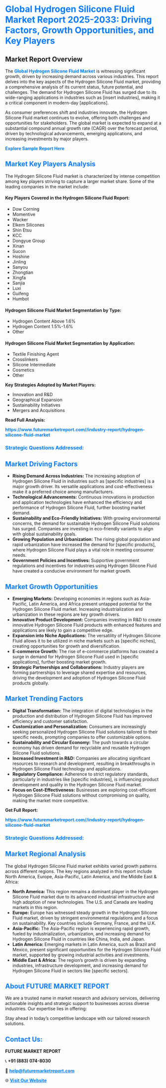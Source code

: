 <h1 style="color: #007BFF;">Global Hydrogen Silicone Fluid Market Report 2025-2033: Driving Factors, Growth Opportunities, and Key Players</h1>

<section id="overview">
<h2>Market Report Overview</h2>
<p>The <a href="https://www.futuremarketreport.com//industry-report/hydrogen-silicone-fluid-market" style="color: #007BFF; text-decoration: none;"><strong>Global Hydrogen Silicone Fluid Market</strong></a> is witnessing significant growth, driven by increasing demand across various industries. This report delves into the key aspects of the Hydrogen Silicone Fluid market, providing a comprehensive analysis of its current status, future potential, and challenges. The demand for Hydrogen Silicone Fluid has surged due to its wide-ranging applications in industries such as [insert industries], making it a critical component in modern-day [applications].</p>
<p>As consumer preferences shift and industries innovate, the Hydrogen Silicone Fluid market continues to evolve, offering both challenges and opportunities for stakeholders. The global market is expected to expand at a substantial compound annual growth rate (CAGR) over the forecast period, driven by technological advancements, emerging applications, and increasing investments by major players.</p>
</section>

<section id="overview">
<p><a href="https://www.futuremarketreport.com//request-sample/reportId=49113" style="color: #007BFF; text-decoration: none;"><strong>Explore Sample Report Here</strong></a></p>
</section>

<section id="key-players">
<h2 style="color: #007BFF;">Market Key Players Analysis</h2>
<p>The Hydrogen Silicone Fluid market is characterized by intense competition among key players striving to capture a larger market share. Some of the leading companies in the market include:</p>
<h4>Key Players Covered in the Hydrogen Silicone Fluid Report:</h4>
<ul><li>Dow Corning</li><li>Momentive</li><li>Wacker</li><li>Elkem Silicones</li><li>Shin Etsu</li><li>KCC</li><li>Dongyue Group</li><li>Xinan</li><li>Sucon</li><li>Hoshine</li><li>Jinling</li><li>Sanyou</li><li>Zhongtian</li><li>Xingfa</li><li>Sanjia</li><li>Luxi</li><li>Guifeng</li><li>Humbot</li></ul>
<h4>Hydrogen Silicone Fluid Market Segmentation by Type:</h4>
<ul><li>Hydrogen Content Above 1.6%</li><li>Hydrogen Content 1.5%-1.6%</li><li>Other</li></ul>

<h4>Hydrogen Silicone Fluid Market Segmentation by Application:</h4>
<ul><li>Textile Finishing Agent</li><li>Crosslinkers</li><li>Silicone Intermediate</li><li>Cosmetics</li><li>Other</li></ul>
<p><strong>Key Strategies Adopted by Market Players:</strong></p>
<ul>
<li>Innovation and R&D</li>
<li>Geographical Expansion</li>
<li>Sustainability Initiatives</li>
<li>Mergers and Acquisitions</li>
</ul>
</section>

<section>
<p><strong>Read Full Analysis: </strong></p><a href="https://www.futuremarketreport.com//industry-report/hydrogen-silicone-fluid-market" style="color: #007BFF; text-decoration: none;"><strong>https://www.futuremarketreport.com//industry-report/hydrogen-silicone-fluid-market</strong></a>
<h3 style="color: #007BFF;">Strategic Questions Addressed:</h3>
</section>

<section id="driving-factors">
<h2 style="color: #007BFF;">Market Driving Factors</h2>
<ul>
<li><strong>Rising Demand Across Industries:</strong> The increasing adoption of Hydrogen Silicone Fluid in industries such as [specific industries] is a major growth driver. Its versatile applications and cost-effectiveness make it a preferred choice among manufacturers.</li>
<li><strong>Technological Advancements:</strong> Continuous innovations in production and application technologies have enhanced the efficiency and performance of Hydrogen Silicone Fluid, further boosting market demand.</li>
<li><strong>Sustainability and Eco-Friendly Initiatives:</strong> With growing environmental concerns, the demand for sustainable Hydrogen Silicone Fluid solutions has surged. Companies are investing in eco-friendly variants to align with global sustainability goals.</li>
<li><strong>Growing Population and Urbanization:</strong> The rising global population and rapid urbanization have increased the demand for [specific products], where Hydrogen Silicone Fluid plays a vital role in meeting consumer needs.</li>
<li><strong>Government Policies and Incentives:</strong> Supportive government regulations and incentives for industries using Hydrogen Silicone Fluid have created a conducive environment for market growth.</li>
</ul>
</section>

<section id="growth-opportunities">
<h2 style="color: #007BFF;">Market Growth Opportunities</h2>
<ul>
<li><strong>Emerging Markets:</strong> Developing economies in regions such as Asia-Pacific, Latin America, and Africa present untapped potential for the Hydrogen Silicone Fluid market. Increasing industrialization and urbanization in these regions are key growth drivers.</li>
<li><strong>Innovative Product Development:</strong> Companies investing in R&D to create innovative Hydrogen Silicone Fluid products with enhanced features and applications are likely to gain a competitive edge.</li>
<li><strong>Expansion into Niche Applications:</strong> The versatility of Hydrogen Silicone Fluid allows it to be utilized in niche markets such as [specific niches], creating opportunities for growth and diversification.</li>
<li><strong>E-commerce Growth:</strong> The rise of e-commerce platforms has created a surge in demand for Hydrogen Silicone Fluid used in [specific applications], further boosting market growth.</li>
<li><strong>Strategic Partnerships and Collaborations:</strong> Industry players are forming partnerships to leverage shared expertise and resources, driving the development and adoption of Hydrogen Silicone Fluid products globally.</li>
</ul>
</section>

<section id="trending-factors">
<h2 style="color: #007BFF;">Market Trending Factors</h2>
<ul>
<li><strong>Digital Transformation:</strong> The integration of digital technologies in the production and distribution of Hydrogen Silicone Fluid has improved efficiency and customer satisfaction.</li>
<li><strong>Customization and Personalization:</strong> Consumers are increasingly seeking personalized Hydrogen Silicone Fluid solutions tailored to their specific needs, prompting companies to offer customizable options.</li>
<li><strong>Sustainability and Circular Economy:</strong> The push towards a circular economy has driven demand for recyclable and reusable Hydrogen Silicone Fluid solutions.</li>
<li><strong>Increased Investment in R&D:</strong> Companies are allocating significant resources to research and development, resulting in breakthroughs in Hydrogen Silicone Fluid technology and applications.</li>
<li><strong>Regulatory Compliance:</strong> Adherence to strict regulatory standards, particularly in industries like [specific industries], is influencing product development and quality in the Hydrogen Silicone Fluid market.</li>
<li><strong>Focus on Cost-Effectiveness:</strong> Businesses are exploring cost-efficient Hydrogen Silicone Fluid solutions without compromising on quality, making the market more competitive.</li>
</ul>
</section>

<section>
<p><strong>Get Full Report: </strong></p><a href="https://www.futuremarketreport.com//industry-report/hydrogen-silicone-fluid-market" style="color: #007BFF; text-decoration: none;"><strong>https://www.futuremarketreport.com//industry-report/hydrogen-silicone-fluid-market</strong></a>
<h3 style="color: #007BFF;">Strategic Questions Addressed:</h3>
</section>


<section id="regional-analysis">
<h2 style="color: #007BFF;">Market Regional Analysis</h2>
<p>The global Hydrogen Silicone Fluid market exhibits varied growth patterns across different regions. The key regions analyzed in this report include North America, Europe, Asia-Pacific, Latin America, and the Middle East & Africa:</p>
<ul>
<li><strong>North America:</strong> This region remains a dominant player in the Hydrogen Silicone Fluid market due to its advanced industrial infrastructure and high adoption of new technologies. The U.S. and Canada are leading markets in this region.</li>
<li><strong>Europe:</strong> Europe has witnessed steady growth in the Hydrogen Silicone Fluid market, driven by stringent environmental regulations and a focus on sustainability. Key countries include Germany, France, and the U.K.</li>
<li><strong>Asia-Pacific:</strong> The Asia-Pacific region is experiencing rapid growth, fueled by industrialization, urbanization, and increasing demand for Hydrogen Silicone Fluid in countries like China, India, and Japan.</li>
<li><strong>Latin America:</strong> Emerging markets in Latin America, such as Brazil and Mexico, present significant opportunities for the Hydrogen Silicone Fluid market, supported by growing industrial activities and investments.</li>
<li><strong>Middle East & Africa:</strong> The region’s growth is driven by expanding industries, infrastructure development, and increasing demand for Hydrogen Silicone Fluid in sectors like [specific sectors].</li>
</ul>
</section>

<footer>
<h2 style="color: #007BFF;">About FUTURE MARKET REPORT</h2>
<p>We are a trusted name in market research and advisory services, delivering actionable insights and strategic support to businesses across diverse industries. Our expertise lies in offering:</p>

<p>Stay ahead in today’s competitive landscape with our tailored research solutions.</p>

<h2 style="color: #007BFF;">Contact Us:</h2>
<p><strong>FUTURE MARKET REPORT</strong></p>
<p>📞 <strong>+91 (883) 074-8030</strong></p>
<p>📧 <strong><a href="mailto:help@futuremarketreport.com" style="color: #007BFF;">help@futuremarketreport.com</a></strong></p>
<p>🌐 <strong><a href="https://www.futuremarketreport.com/" style="color: #007BFF;">Visit Our Website</a></strong></p>
</footer>
